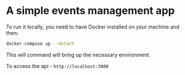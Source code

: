 # A simple events management app

To run it locally, you need to have Docker installed on your machine and then:

```sh
docker-compose up --detach
```

This will command will bring up the necessary environment.

To access the api - `http://localhost:3000`
